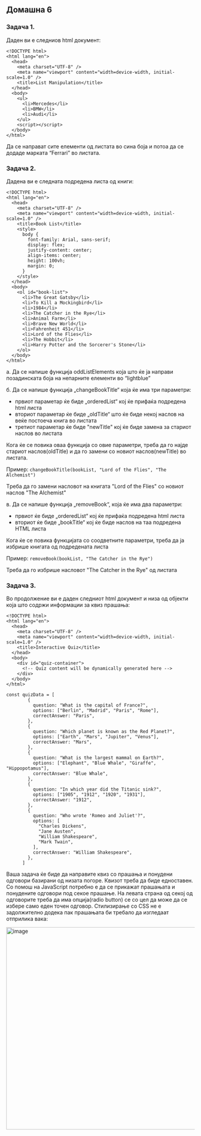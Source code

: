 ## Домашна 6

### Задача 1.

Даден ви е следниов html документ:

```
<!DOCTYPE html>
<html lang="en">
  <head>
    <meta charset="UTF-8" />
    <meta name="viewport" content="width=device-width, initial-scale=1.0" />
    <title>List Manipulation</title>
  </head>
  <body>
    <ul>
      <li>Mercedes</li>
      <li>BMW</li>
      <li>Audi</li>
    </ul>
    <script></script>
  </body>
</html>
```

Да се направат сите елементи од листата во сина боја и потоа да се додаде марката “Ferrari” во листата.

### Задача 2.

Дадена ви е следната подредена листа од книги:

```
<!DOCTYPE html>
<html lang="en">
  <head>
    <meta charset="UTF-8" />
    <meta name="viewport" content="width=device-width, initial-scale=1.0" />
    <title>Book List</title>
    <style>
      body {
        font-family: Arial, sans-serif;
        display: flex;
        justify-content: center;
        align-items: center;
        height: 100vh;
        margin: 0;
      }
    </style>
  </head>
  <body>
    <ol id="book-list">
      <li>The Great Gatsby</li>
      <li>To Kill a Mockingbird</li>
      <li>1984</li>
      <li>The Catcher in the Rye</li>
      <li>Animal Farm</li>
      <li>Brave New World</li>
      <li>Fahrenheit 451</li>
      <li>Lord of the Flies</li>
      <li>The Hobbit</li>
      <li>Harry Potter and the Sorcerer's Stone</li>
    </ol>
  </body>
</html>
```

а. Да се напише функција oddListElements која што ќе ја направи позадинската боја на непарните елементи во “lightblue”

б. Да се напише функција „changeBookTitle“ која ќе има три параметри:

- првиот параметар ќе биде „orderedList“ кој ќе прифаќа подредена html листа
- вториот параметар ќе биде „oldTitle“ што ќе биде некој наслов на веќе постоеча книга во листата
- третиот параметар ќе биде "newTitle" кој ќе биде замена за стариот наслов во листата

Кога ќе се повика оваа функција со овие параметри, треба да го најде стариот наслов(oldTitle) и да го замени со новиот наслов(newTitle) во листата.

Пример:
`changeBookTitle(bookList, "Lord of the Flies", "The Alchemist")`

Tреба да го замени насловот на книгата "Lord of the Flies" со новиот наслов "The Alchemist"

в. Да се напише функција „removeBook“, која ќе има два параметри:

- првиот ќе биде „orderedList“ кој ќе прифаќа подредена html листа
- вториот ќе биде „bookTitle“ кој ќе биде наслов на таа подредена HTML листа

Кога ќе се повика функцијата со соодветните параметри, треба да ја избрише книгата од подредената листа

Пример:
`removeBook(bookList, "The Catcher in the Rye")`

Треба да го избрише насловот "The Catcher in the Rye" од листата

### Задача 3.

Во продолжение ви е даден следниот html документ и низа од објекти која што содржи информации за квиз прашања:

```
<!DOCTYPE html>
<html lang="en">
  <head>
    <meta charset="UTF-8" />
    <meta name="viewport" content="width=device-width, initial-scale=1.0" />
    <title>Interactive Quiz</title>
  </head>
  <body>
    <div id="quiz-container">
      <!-- Quiz content will be dynamically generated here -->
    </div>
  </body>
</html>
```

```
const quizData = [
        {
          question: "What is the capital of France?",
          options: ["Berlin", "Madrid", "Paris", "Rome"],
          correctAnswer: "Paris",
        },
        {
          question: "Which planet is known as the Red Planet?",
          options: ["Earth", "Mars", "Jupiter", "Venus"],
          correctAnswer: "Mars",
        },
        {
          question: "What is the largest mammal on Earth?",
          options: ["Elephant", "Blue Whale", "Giraffe", "Hippopotamus"],
          correctAnswer: "Blue Whale",
        },
        {
          question: "In which year did the Titanic sink?",
          options: ["1905", "1912", "1920", "1931"],
          correctAnswer: "1912",
        },
        {
          question: "Who wrote 'Romeo and Juliet'?",
          options: [
            "Charles Dickens",
            "Jane Austen",
            "William Shakespeare",
            "Mark Twain",
          ],
          correctAnswer: "William Shakespeare",
        },
      ]
```

Ваша задача ќе биде да направите квиз со прашања и понудени одговори базирани од низата погоре. Квизот треба да биде едноставен. Со помош на JavaScript потребно е да се прикажат прашањата и понудените одговори под секое прашање. На левата страна од секој од одговорите треба да има опција(radio button) се со цел да може да се избере само еден точен одговор. Стилизирање со CSS не е задолжително додека пак прашањата би требало да изгледаат отприлика вака:

<img width="539" alt="image" src="https://github.com/Nihil96/javaScript_basics/assets/36340082/dd829afd-03ee-4ba6-bef7-801e64553d61">
